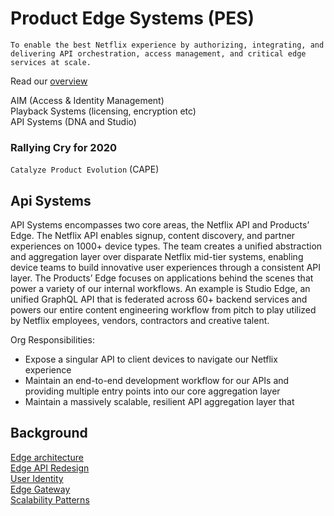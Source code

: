 # Product Edge Systems (PES)

``` To enable the best Netflix experience by authorizing, integrating, and delivering API orchestration, access management, and critical edge services at scale. ```

Read our [overview](https://www.linkedin.com/pulse/netflixs-edge-systems-delighting-customers-through-bad-fisher-ogden/)

AIM (Access & Identity Management)    
Playback Systems (licensing, encryption etc)   
API Systems (DNA and Studio)    

### Rallying Cry for 2020

``` Catalyze Product Evolution ``` (CAPE)

## Api Systems

API Systems encompasses two core areas, the Netflix API and Products’ Edge.  The Netflix API enables signup, content discovery, and partner experiences on 1000+ device types. The team creates a unified abstraction and aggregation layer over disparate Netflix mid-tier systems, enabling device teams to build innovative user experiences through a consistent API layer.  The Products’ Edge focuses on applications behind the scenes that power a variety of our internal workflows.  An example is Studio Edge, an unified GraphQL API that is federated across 60+ backend services and powers our entire content engineering workflow from pitch to play utilized by Netflix employees, vendors, contractors and creative talent.

Org Responsibilities:
* Expose a singular API to client devices to navigate our Netflix experience
* Maintain an end-to-end development workflow for our APIs and providing multiple entry points into our core aggregation layer
* Maintain a massively scalable, resilient API aggregation layer that 


## Background

[Edge architecture](https://www.youtube.com/watch?v=5ju4W9KAzcY)    
[Edge API Redesign](https://www.infoq.com/presentations/netflix-groovy-scripting/)    
[User Identity](https://www.infoq.com/presentations/netflix-user-identity)    
[Edge Gateway](https://www.infoq.com/presentations/netflix-edge-gateway)    
[Scalability Patterns](https://www.infoq.com/presentations/netflix-edge-scalability-patterns)    

